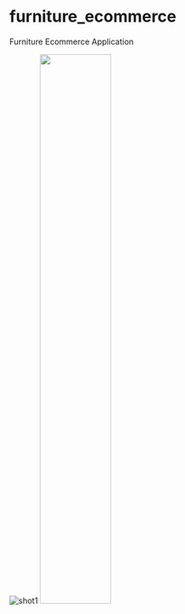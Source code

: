 # furniture_ecommerce
Furniture Ecommerce Application


![shot1](https://github.com/daveotengo/furniture_ecommerce/assets/30934250/b1d06e24-9988-489b-95c2-9b52a83ea298)
<img src="https://user-images.githubusercontent.com/16319829/81180309-2b51f000-8fee-11ea-8a78-ddfe8c3412a7.png" width=50% height=50%>
